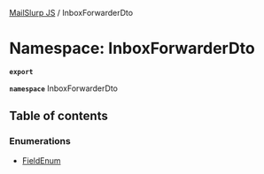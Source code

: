 [MailSlurp JS](../README.md) / InboxForwarderDto

# Namespace: InboxForwarderDto

**`export`**

**`namespace`** InboxForwarderDto

## Table of contents

### Enumerations

- [FieldEnum](../enums/InboxForwarderDto.FieldEnum.md)
